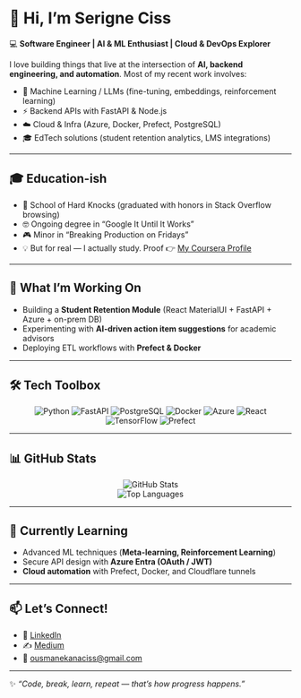 
# 👋 Hi, I’m Serigne Ciss  

💻 **Software Engineer | AI & ML Enthusiast | Cloud & DevOps Explorer**  

I love building things that live at the intersection of **AI, backend engineering, and automation**. Most of my recent work involves:
- 🧠 Machine Learning / LLMs (fine-tuning, embeddings, reinforcement learning)
- ⚡ Backend APIs with FastAPI & Node.js
- ☁️ Cloud & Infra (Azure, Docker, Prefect, PostgreSQL)
- 🎓 EdTech solutions (student retention analytics, LMS integrations)

---
## 🎓 Education-ish
- 🏫 School of Hard Knocks (graduated with honors in Stack Overflow browsing)  
- 🤓 Ongoing degree in “Google It Until It Works”  
- 🎮 Minor in “Breaking Production on Fridays”  
- 💡 But for real — I actually study. Proof 👉 [My Coursera Profile](https://www.coursera.org/user/59cb28ec4f00d66a678e649a7e102e6a)  

---

## 🚀 What I’m Working On
- Building a **Student Retention Module** (React MaterialUI + FastAPI + Azure + on-prem DB)
- Experimenting with **AI-driven action item suggestions** for academic advisors
- Deploying ETL workflows with **Prefect & Docker**

---

## 🛠️ Tech Toolbox
<div align="center">

![Python](https://img.shields.io/badge/-Python-3776AB?logo=python&logoColor=white&style=flat-square)
![FastAPI](https://img.shields.io/badge/-FastAPI-009688?logo=fastapi&logoColor=white&style=flat-square)
![PostgreSQL](https://img.shields.io/badge/-PostgreSQL-336791?logo=postgresql&logoColor=white&style=flat-square)
![Docker](https://img.shields.io/badge/-Docker-2496ED?logo=docker&logoColor=white&style=flat-square)
![Azure](https://img.shields.io/badge/-Azure-0078D4?logo=microsoft-azure&logoColor=white&style=flat-square)
![React](https://img.shields.io/badge/-React-61DAFB?logo=react&logoColor=white&style=flat-square)
![TensorFlow](https://img.shields.io/badge/-TensorFlow-FF6F00?logo=tensorflow&logoColor=white&style=flat-square)
![Prefect](https://img.shields.io/badge/-Prefect-000000?logo=prefect&logoColor=white&style=flat-square)

</div>

---

## 📊 GitHub Stats
<div align="center">

![GitHub Stats](https://github-readme-stats.vercel.app/api?username=ousmanekana&show_icons=true&theme=tokyonight&count_private=true)  
![Top Languages](https://github-readme-stats.vercel.app/api/top-langs/?username=ousmanekana&layout=compact&theme=tokyonight)

</div>

---

## 🌱 Currently Learning
- Advanced ML techniques (**Meta-learning, Reinforcement Learning**)
- Secure API design with **Azure Entra (OAuth / JWT)**  
- **Cloud automation** with Prefect, Docker, and Cloudflare tunnels



---

## 📫 Let’s Connect!
- 💼 [LinkedIn](https://www.linkedin.com/in/serigne-ousmane-kana/)
- ✍️ [Medium](https://medium.com/@ousmanekanaciss)  
- 📧 ousmanekanaciss@gmail.com  

---

✨ _“Code, break, learn, repeat — that’s how progress happens.”_  
